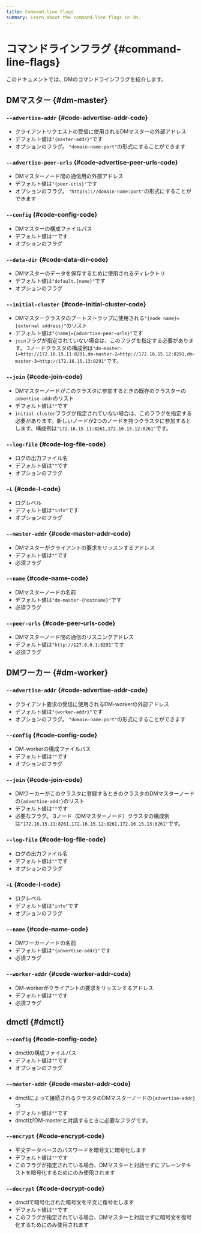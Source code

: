 ```yaml
---
title: Command-line Flags
summary: Learn about the command-line flags in DM.
---
```


# コマンドラインフラグ {#command-line-flags}

このドキュメントでは、DMのコマンドラインフラグを紹介します。

## DMマスター {#dm-master}

### <code>--advertise-addr</code> {#code-advertise-addr-code}

-   クライアントリクエストの受信に使用されるDMマスターの外部アドレス
-   デフォルト値は`"{master-addr}"`です
-   オプションのフラグ。 `"domain-name:port"`の形式にすることができます

### <code>--advertise-peer-urls</code> {#code-advertise-peer-urls-code}

-   DMマスターノード間の通信用の外部アドレス
-   デフォルト値は`"{peer-urls}"`です
-   オプションのフラグ。 `"http(s)://domain-name:port"`の形式にすることができます

### <code>--config</code> {#code-config-code}

-   DMマスターの構成ファイルパス
-   デフォルト値は`""`です
-   オプションのフラグ

### <code>--data-dir</code> {#code-data-dir-code}

-   DMマスターのデータを保存するために使用されるディレクトリ
-   デフォルト値は`"default.{name}"`です
-   オプションのフラグ

### <code>--initial-cluster</code> {#code-initial-cluster-code}

-   DMマスタークラスタのブートストラップに使用される`"{node name}={external address}"`のリスト
-   デフォルト値は`"{name}={advertise-peer-urls}"`です
-   `join`フラグが指定されていない場合は、このフラグを指定する必要があります。 3ノードクラスタの構成例は`"dm-master-1=http://172.16.15.11:8291,dm-master-2=http://172.16.15.12:8291,dm-master-3=http://172.16.15.13:8291"`です。

### <code>--join</code> {#code-join-code}

-   DMマスターノードがこのクラスタに参加するときの既存のクラスターの`advertise-addr`のリスト
-   デフォルト値は`""`です
-   `initial-cluster`フラグが指定されていない場合は、このフラグを指定する必要があります。新しいノードが2つのノードを持つクラスタに参加するとします。構成例は`"172.16.15.11:8261,172.16.15.12:8261"`です。

### <code>--log-file</code> {#code-log-file-code}

-   ログの出力ファイル名
-   デフォルト値は`""`です
-   オプションのフラグ

### <code>-L</code> {#code-l-code}

-   ログレベル
-   デフォルト値は`"info"`です
-   オプションのフラグ

### <code>--master-addr</code> {#code-master-addr-code}

-   DMマスターがクライアントの要求をリッスンするアドレス
-   デフォルト値は`""`です
-   必須フラグ

### <code>--name</code> {#code-name-code}

-   DMマスターノードの名前
-   デフォルト値は`"dm-master-{hostname}"`です
-   必須フラグ

### <code>--peer-urls</code> {#code-peer-urls-code}

-   DMマスターノード間の通信のリスニングアドレス
-   デフォルト値は`"http://127.0.0.1:8291"`です
-   必須フラグ

## DMワーカー {#dm-worker}

### <code>--advertise-addr</code> {#code-advertise-addr-code}

-   クライアント要求の受信に使用されるDM-workerの外部アドレス
-   デフォルト値は`"{worker-addr}"`です
-   オプションのフラグ。 `"domain-name:port"`の形式にすることができます

### <code>--config</code> {#code-config-code}

-   DM-workerの構成ファイルパス
-   デフォルト値は`""`です
-   オプションのフラグ

### <code>--join</code> {#code-join-code}

-   DMワーカーがこのクラスタに登録するときのクラスタのDMマスターノードの`{advertise-addr}`のリスト
-   デフォルト値は`""`です
-   必要なフラグ。 3ノード（DMマスターノード）クラスタの構成例は`"172.16.15.11:8261,172.16.15.12:8261,172.16.15.13:8261"`です。

### <code>--log-file</code> {#code-log-file-code}

-   ログの出力ファイル名
-   デフォルト値は`""`です
-   オプションのフラグ

### <code>-L</code> {#code-l-code}

-   ログレベル
-   デフォルト値は`"info"`です
-   オプションのフラグ

### <code>--name</code> {#code-name-code}

-   DMワーカーノードの名前
-   デフォルト値は`"{advertise-addr}"`です
-   必須フラグ

### <code>--worker-addr</code> {#code-worker-addr-code}

-   DM-workerがクライアントの要求をリッスンするアドレス
-   デフォルト値は`""`です
-   必須フラグ

## dmctl {#dmctl}

### <code>--config</code> {#code-config-code}

-   dmctlの構成ファイルパス
-   デフォルト値は`""`です
-   オプションのフラグ

### <code>--master-addr</code> {#code-master-addr-code}

-   dmctlによって接続されるクラスタのDMマスターノードの`{advertise-addr}`つ
-   デフォルト値は`""`です
-   dmctlがDM-masterと対話するときに必要なフラグです。

### <code>--encrypt</code> {#code-encrypt-code}

-   平文データベースのパスワードを暗号文に暗号化します
-   デフォルト値は`""`です
-   このフラグが指定されている場合、DMマスターと対話せずにプレーンテキストを暗号化するためにのみ使用されます

### <code>--decrypt</code> {#code-decrypt-code}

-   dmctlで暗号化された暗号文を平文に復号化します
-   デフォルト値は`""`です
-   このフラグが指定されている場合、DMマスターと対話せずに暗号文を復号化するためにのみ使用されます
